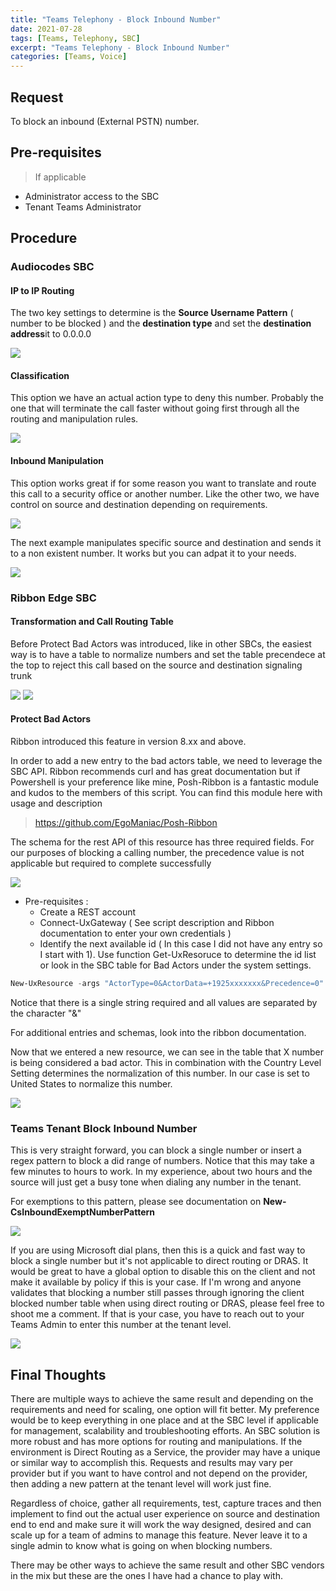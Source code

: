 ```yaml
---
title: "Teams Telephony - Block Inbound Number"
date: 2021-07-28
tags: [Teams, Telephony, SBC]
excerpt: "Teams Telephony - Block Inbound Number"
categories: [Teams, Voice]
---
```


## Request

To block an inbound (External PSTN) number.

## Pre-requisites

> If applicable
- Administrator access to the SBC
- Tenant Teams Administrator

## Procedure

### Audiocodes SBC


#### IP to IP Routing

The two key settings to determine is the **Source Username Pattern** ( number to be blocked ) and the **destination type** and set the **destination address**it to 0.0.0.0

![](images/ACIPtoIPRouting.png)

#### Classification

This option we have an actual action type to deny this number. Probably the one that will terminate the call faster without going first through all the routing and manipulation rules.

![](images/ACClassification.png)

#### Inbound Manipulation

This option works great if for some reason you want to translate and route this call to a security office or another number. Like the other two, we have control on source and destination depending on requirements.

![](images/ACManipulationRuleExample1.png)

The next example manipulates specific source and destination and sends it to a non existent number. It works but you can adpat it to your needs.

![](images/ACManipulationRuleExample2.png)

### Ribbon Edge SBC


#### Transformation and Call Routing Table

Before Protect Bad Actors was introduced, like in other SBCs, the easiest way is to have a table to normalize numbers and set the table precendece at the top to reject this call based on the source and destination signaling trunk

![](images/RibbonInboundTransformationTable.png)
![](images/RibbonInboundCallRoutingTable.png)

#### Protect Bad Actors

Ribbon introduced this feature in version 8.xx and above.


In order to add a new entry to the bad actors table, we need to leverage the SBC API. Ribbon recommends curl and has great documentation but if Powershell is your preference like mine, Posh-Ribbon is a fantastic module and kudos to the members of this script.
You can find this module here with usage and description

> <https://github.com/EgoManiac/Posh-Ribbon>

The schema for the rest API of this resource has three required fields. For our purposes of blocking a calling number, the precedence value is not applicable but required to complete successfully

![](images/RibbonBlockBadActorsSchema.png)

- Pre-requisites :
  - Create a REST account
  - Connect-UxGateway ( See script description and Ribbon documentation to enter your own credentials )
  - Identify the next available id ( In this case I did not have any entry so I start with 1). Use function Get-UxResoruce to determine the id list or look in the SBC table for Bad Actors under the system settings.

```powershell
New-UxResource -args "ActorType=0&ActorData=+1925xxxxxxx&Precedence=0" -resource ribbonprotectbadactors/1
```
Notice that there is a single string required and all values are separated by the character "&"

For additional entries and schemas, look into the ribbon documentation.

Now that we entered a new resource, we can see in the table that X number is being considered a bad actor. This in combination with the Country Level Setting determines the normalization of this number. In our case is set to United States to normalize this number.

![](images/RibbonBlockBadActors.png)

### Teams Tenant Block Inbound Number

This is very straight forward, you can block a single number or insert a regex pattern to block a did range of numbers.
Notice that this may take a few minutes to hours to work. In my experience, about two hours and the source will just get a busy tone when dialing any number in the tenant.

For exemptions to this pattern, please see documentation on **New-CsInboundExemptNumberPattern**



![](images/TeamsBlockInboundNumber.png)


If you are using Microsoft dial plans, then this is a quick and fast way to block a single number but it's not applicable to direct routing or DRAS. It would be great to have a global option to disable this on the client and not make it available by policy if this is your case. If I'm wrong and anyone validates that blocking a number still passes through ignoring the client blocked number table when using direct routing or DRAS, please feel free to shoot me a comment.
If that is your case, you have to reach out to your Teams Admin to enter this number at the tenant level.


![](images/TeamsClientBlockNumber.png)

## Final Thoughts

There are multiple ways to achieve the same result and depending on the requirements and need for scaling, one option will fit better. My preference would be to keep everything in one place and at the SBC level if applicable for management, scalability and troubleshooting efforts. An SBC solution is more robust and has more options for routing and manipulations.
If the environment is Direct Routing as a Service, the provider may have a unique or similar way to accomplish this. Requests and results may vary per provider but if you want to have control and not depend on the provider, then adding a new pattern at the tenant level will work just fine.

Regardless of choice, gather all requirements, test, capture traces and then implement to find out the actual user experience on source and destination end to end and make sure it will work the way designed, desired and can scale up for a team of admins to manage this feature. Never leave it to a single admin to know what is going on when blocking numbers.

There may be other ways to achieve the same result and other SBC vendors in the mix but these are the ones I have had a chance to play with.
